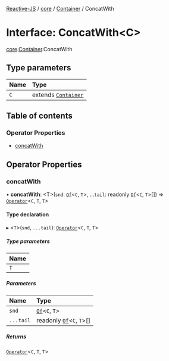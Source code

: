 [Reactive-JS](../README.md) / [core](../modules/core.md) / [Container](../modules/core.Container.md) / ConcatWith

# Interface: ConcatWith<C\>

[core](../modules/core.md).[Container](../modules/core.Container.md).ConcatWith

## Type parameters

| Name | Type |
| :------ | :------ |
| `C` | extends [`Container`](core.Container-1.md) |

## Table of contents

### Operator Properties

- [concatWith](core.Container.ConcatWith.md#concatwith)

## Operator Properties

### concatWith

• **concatWith**: <T\>(`snd`: [`Of`](../modules/core.Container.md#of)<`C`, `T`\>, ...`tail`: readonly [`Of`](../modules/core.Container.md#of)<`C`, `T`\>[]) => [`Operator`](../modules/core.Container.md#operator)<`C`, `T`, `T`\>

#### Type declaration

▸ <`T`\>(`snd`, `...tail`): [`Operator`](../modules/core.Container.md#operator)<`C`, `T`, `T`\>

##### Type parameters

| Name |
| :------ |
| `T` |

##### Parameters

| Name | Type |
| :------ | :------ |
| `snd` | [`Of`](../modules/core.Container.md#of)<`C`, `T`\> |
| `...tail` | readonly [`Of`](../modules/core.Container.md#of)<`C`, `T`\>[] |

##### Returns

[`Operator`](../modules/core.Container.md#operator)<`C`, `T`, `T`\>

